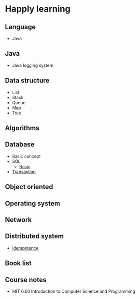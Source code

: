 # Happly learning #

## Language ##

* Java

## Java ##

* Java logging system

## Data structure ##

* List
* Stack
* Queue
* Map
* Tree

## Algorithms ##

## Database ##

* Basic concept
* SQL
  + [Basic](https://github.com/chinaHewei/happy-learning/blob/master/database/sql/basic.md)
* [Transaction](https://github.com/chinaHewei/happy-learning/blob/master/database/transaction.md)

## Object oriented ##

## Operating system ##

## Network ##

## Distributed system ##

* [Idempotence](https://github.com/chinaHewei/happy-learning/blob/master/distributed-system/idempotence.md)

## Book list ##

## Course notes ##

* MIT 6.00 Introduction to Computer Science and Programming
